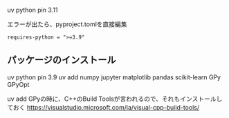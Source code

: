 uv python pin 3.11

エラーが出たら、pyproject.tomlを直接編集
```
requires-python = ">=3.9"
```

## パッケージのインストール
uv python pin 3.9
uv add numpy jupyter matplotlib pandas scikit-learn GPy GPyOpt


uv add GPyの時に、C++のBuild Toolsが言われるので、それもインストールしておく
https://visualstudio.microsoft.com/ja/visual-cpp-build-tools/